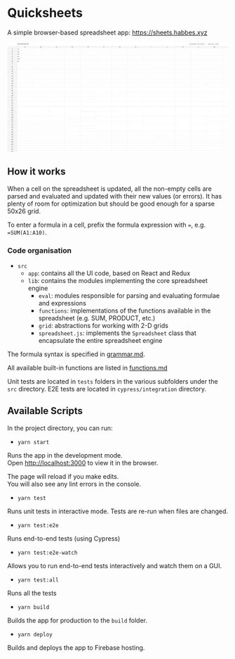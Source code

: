 # Quicksheets

A simple browser-based spreadsheet app: https://sheets.habbes.xyz

![Quicksheets screencast](screencast.gif)

## How it works

When a cell on the spreadsheet is updated, all the non-empty cells
are parsed and evaluated and updated with their new values (or errors). It has plenty of room for optimization but should be good enough for a sparse 50x26 grid.

To enter a formula in a cell, prefix the formula expression with `=`, e.g. `=SUM(A1:A10)`.

### Code organisation

- `src`
    - `app`: contains all the UI code, based on React and Redux
    - `lib`: contains the modules implementing the core spreadsheet engine
        - `eval`: modules responsible for parsing and evaluating formulae and expressions
        - `functions`: implementations of the functions available in the spreadsheet (e.g. SUM, PRODUCT, etc.)
        - `grid`: abstractions for working with 2-D grids
        - `spreadsheet.js`: implements the `Spreadsheet` class that encapsulate the entire spreadsheet engine

The formula syntax is specified in [grammar.md](grammar.md).

All available built-in functions are listed in [functions.md](functions.md)

Unit tests are located in `tests` folders in the various subfolders under the `src` directory.
E2E tests are located in `cypress/integration` directory.

## Available Scripts

In the project directory, you can run:

- `yarn start`

Runs the app in the development mode.<br>
Open [http://localhost:3000](http://localhost:3000) to view it in the browser.

The page will reload if you make edits.<br>
You will also see any lint errors in the console.

- `yarn test`

Runs unit tests in interactive mode. Tests are re-run when files are changed.

- `yarn test:e2e`

Runs end-to-end tests (using Cypress)

- `yarn test:e2e-watch`

Allows you to run end-to-end tests interactively and watch them on a GUI.

- `yarn test:all`

Runs all the tests

- `yarn build`

Builds the app for production to the `build` folder.

- `yarn deploy`

Builds and deploys the app to Firebase hosting.

